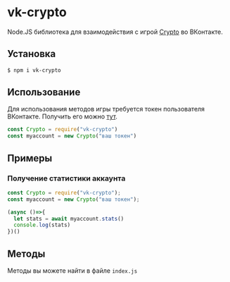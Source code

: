 # vk-crypto
Node.JS библиотека для взаимодействия с игрой [Crypto](https://vk.com/app7932067) во ВКонтакте.

## Установка
```bash
$ npm i vk-crypto
```

## Использование
Для использования методов игры требуется токен пользователя ВКонтакте. Получить его можно [тут](http://vkhost.github.io/).
```javascript
const Crypto = require("vk-crypto")
const myaccount = new Crypto("ваш токен")
```
## Примеры
### Получение статистики аккаунта
```javascript 
const Crypto = require("vk-crypto");
const myaccount = new Crypto("ваш токен");

(async ()=>{
  let stats = await myaccount.stats()
  console.log(stats)
})()
```

## Методы
Методы вы можете найти в файле ```index.js```
